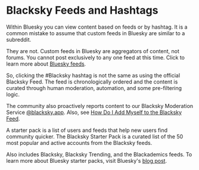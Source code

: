# Blacksky Feeds and Hashtags

Within Bluesky you can view content based on feeds or by hashtag. It is a common mistake to assume that custom feeds in Bluesky are similar to a subreddit.

They are not. Custom feeds in Bluesky are aggregators of content, not forums. You cannot post exclusively to any one feed at this time. Click to learn more about [Bluesky feeds](https://bsky.social/about/blog/7-27-2023-custom-feeds).

So, clicking the #Blacksky hashtag is not the same as using the official Blacksky Feed. The feed is chronologically ordered and the content is curated through human moderation, automation, and some pre-filtering logic.

The community also proactively reports content to our Blacksky Moderation Service [@blacksky.app](https://bsky.app/profile/blacksky.app). Also, see [How Do I Add Myself to the Blacksky Feed](docs/blacksky-info/how-to-add.md).

A starter pack is a list of users and feeds that help new users find community quicker. The Blacksky Starter Pack is a curated list of the 50 most popular and active accounts from the Blacksky feeds.

Also includes Blacksky, Blacksky Trending, and the Blackademics feeds. To learn more about Bluesky starter packs, visit Bluesky's [blog post](https://bsky.social/about/blog/06-26-2024-starter-packs).
